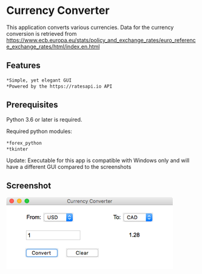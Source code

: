 # Currency Converter
This application converts various currencies.  Data for the currency conversion is retrieved from
https://www.ecb.europa.eu/stats/policy_and_exchange_rates/euro_reference_exchange_rates/html/index.en.html 

## Features
    *Simple, yet elegant GUI
    *Powered by the https://ratesapi.io API 
  
## Prerequisites
Python 3.6 or later is required.

Required python modules:

    *forex_python
    *tkinter
  
Update: Executable for this app is compatible with Windows only and will have a different GUI compared to the screenshots
## Screenshot
![Image](Screenshot.png)
